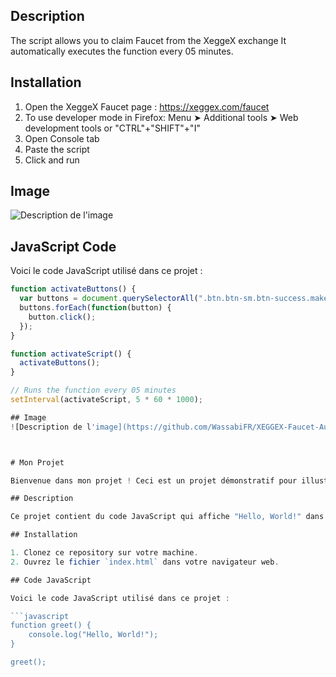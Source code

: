 ## Description

The script allows you to claim Faucet from the XeggeX exchange It automatically executes the function every 05 minutes.

## Installation

1. Open the XeggeX Faucet page : https://xeggex.com/faucet
2. To use developer mode in Firefox: Menu ➤ Additional tools ➤ Web development tools or "CTRL"+"SHIFT"+"I"
3. Open Console tab
4. Paste the script
5. Click and run

## Image
![Description de l'image](https://github.com/WassabiFR/XEGGEX-Faucet-Auto-Claim-/blob/main/Xeggex-Claim.jpg)

## JavaScript Code

Voici le code JavaScript utilisé dans ce projet :

```javascript
function activateButtons() {
  var buttons = document.querySelectorAll(".btn.btn-sm.btn-success.makeclaim");
  buttons.forEach(function(button) {
    button.click();
  });
}

function activateScript() {
  activateButtons();
}

// Runs the function every 05 minutes
setInterval(activateScript, 5 * 60 * 1000); 

## Image
![Description de l'image](https://github.com/WassabiFR/XEGGEX-Faucet-Auto-Claim-/blob/main/Xeggex-Claim.jpg)



# Mon Projet

Bienvenue dans mon projet ! Ceci est un projet démonstratif pour illustrer l'utilisation de Markdown sur GitHub.

## Description

Ce projet contient du code JavaScript qui affiche "Hello, World!" dans la console du navigateur.

## Installation

1. Clonez ce repository sur votre machine.
2. Ouvrez le fichier `index.html` dans votre navigateur web.

## Code JavaScript

Voici le code JavaScript utilisé dans ce projet :

```javascript
function greet() {
    console.log("Hello, World!");
}

greet();

